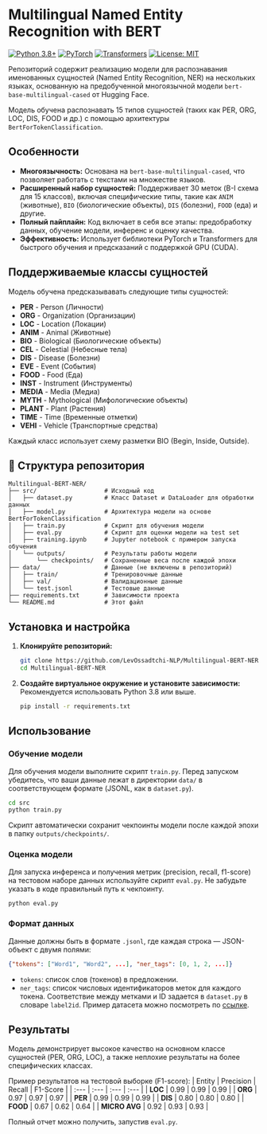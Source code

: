 # Multilingual Named Entity Recognition with BERT

[![Python 3.8+](https://img.shields.io/badge/python-3.8+-blue.svg)](https://www.python.org/downloads/)
[![PyTorch](https://img.shields.io/badge/PyTorch-%23EE4C2C.svg?style=flat&logo=PyTorch&logoColor=white)](https://pytorch.org/)
[![Transformers](https://img.shields.io/badge/🤗%20Transformers-4.55.4-yellow.svg)](https://huggingface.co/docs/transformers/index)
[![License: MIT](https://img.shields.io/badge/License-MIT-yellow.svg)](https://opensource.org/licenses/MIT)

Репозиторий содержит реализацию модели для распознавания именованных сущностей (Named Entity Recognition, NER) на нескольких языках, основанную на предобученной многоязычной модели `bert-base-multilingual-cased` от Hugging Face.

Модель обучена распознавать 15 типов сущностей (таких как PER, ORG, LOC, DIS, FOOD и др.) с помощью архитектуры `BertForTokenClassification`.

## Особенности

*   **Многоязычность:** Основана на `bert-base-multilingual-cased`, что позволяет работать с текстами на множестве языков.
*   **Расширенный набор сущностей:** Поддерживает 30 меток (B-I схема для 15 классов), включая специфические типы, такие как `ANIM` (животные), `BIO` (биологические объекты), `DIS` (болезни), `FOOD` (еда) и другие.
*   **Полный пайплайн:** Код включает в себя все этапы: предобработку данных, обучение модели, инференс и оценку качества.
*   **Эффективность:** Использует библиотеки PyTorch и Transformers для быстрого обучения и предсказаний с поддержкой GPU (CUDA).

## Поддерживаемые классы сущностей

Модель обучена предсказывавать следующие типы сущностей:
*   **PER** - Person (Личности)
*   **ORG** - Organization (Организации)
*   **LOC** - Location (Локации)
*   **ANIM** - Animal (Животные)
*   **BIO** - Biological (Биологические объекты)
*   **CEL** - Celestial (Небесные тела)
*   **DIS** - Disease (Болезни)
*   **EVE** - Event (События)
*   **FOOD** - Food (Еда)
*   **INST** - Instrument (Инструменты)
*   **MEDIA** - Media (Медиа)
*   **MYTH** - Mythological (Мифологические объекты)
*   **PLANT** - Plant (Растения)
*   **TIME** - Time (Временные отметки)
*   **VEHI** - Vehicle (Транспортные средства)

Каждый класс использует схему разметки BIO (Begin, Inside, Outside).

## 📁 Структура репозитория

```
Multilingual-BERT-NER/
├── src/                   # Исходный код
│   ├── dataset.py         # Класс Dataset и DataLoader для обработки данных
│   ├── model.py           # Архитектура модели на основе BertForTokenClassification
│   ├── train.py           # Скрипт для обучения модели
│   ├── eval.py            # Скрипт для оценки модели на test set
│   ├── training.ipynb     # Jupyter notebook с примером запуска обучения
│   └── outputs/           # Результаты работы модели
│       └── checkpoints/   # Сохраненные веса после каждой эпохи    
├── data/                  # Данные (не включены в репозиторий)
│   ├── train/             # Тренировочные данные
│   ├── val/               # Валидационные данные
│   └── test.jsonl         # Тестовые данные
├── requirements.txt       # Зависимости проекта
└── README.md              # Этот файл
```

## Установка и настройка

1.  **Клонируйте репозиторий:**
    ```bash
    git clone https://github.com/LevOssadtchi-NLP/Multilingual-BERT-NER.git
    cd Multilingual-BERT-NER
    ```

2.  **Создайте виртуальное окружение и установите зависимости:**
    Рекомендуется использовать Python 3.8 или выше.
    ```bash
    pip install -r requirements.txt
    ```

## Использование

### Обучение модели

Для обучения модели выполните скрипт `train.py`. Перед запуском убедитесь, что ваши данные лежат в директории `data/` в соответствующем формате (JSONL, как в `dataset.py`).

```bash
cd src
python train.py
```
Скрипт автоматически сохранит чекпоинты модели после каждой эпохи в папку `outputs/checkpoints/`.

### Оценка модели

Для запуска инференса и получения метрик (precision, recall, f1-score) на тестовом наборе данных используйте скрипт `eval.py`. Не забудьте указать в коде правильный путь к чекпоинту.

```bash
python eval.py
```

### Формат данных

Данные должны быть в формате `.jsonl`, где каждая строка — JSON-объект с двумя полями:
```json
{"tokens": ["Word1", "Word2", ...], "ner_tags": [0, 1, 2, ...]}
```
*   `tokens`: список слов (токенов) в предложении.
*   `ner_tags`: список числовых идентификаторов меток для каждого токена. Соответствие между метками и ID задается в `dataset.py` в словаре `label2id`.
Пример датасета можно посмотреть по [ссылке](https://huggingface.co/datasets/Babelscape/multinerd).

## Результаты

Модель демонстрирует высокое качество на основном классе сущностей (PER, ORG, LOC), а также неплохие результаты на более специфических классах.

Пример результатов на тестовой выборке (F1-score):
| Entity | Precision | Recall | F1-Score |
| :--- | :--- | :--- | :--- |
| **LOC** | 0.99 | 0.99 | 0.99 |
| **ORG** | 0.97 | 0.97 | 0.97 |
| **PER** | 0.99 | 0.99 | 0.99 |
| **DIS** | 0.80 | 0.80 | 0.80 |
| **FOOD** | 0.67 | 0.62 | 0.64 |
| **MICRO AVG** | 0.92 | 0.93 | 0.93 |

Полный отчет можно получить, запустив `eval.py`.
